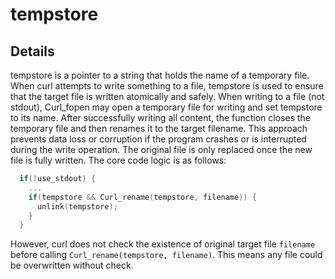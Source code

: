 # tempstore

## Details

tempstore is a pointer to a string that holds the name of a temporary file.
When curl attempts to write something to a file, tempstore is used to ensure that the target file is written atomically and safely.
When writing to a file (not stdout), Curl_fopen may open a temporary file for writing and set tempstore to its name.
After successfully writing all content, the function closes the temporary file and then renames it to the target filename.
This approach prevents data loss or corruption if the program crashes or is interrupted during the write operation. The original file is only replaced once the new file is fully written. The core code logic is as follows:

```c
  if(!use_stdout) {
    ...
    if(tempstore && Curl_rename(tempstore, filename)) { 
      unlink(tempstore);
    }
  }
```

However, curl does not check the existence of original target file `filename` before calling `Curl_rename(tempstore, filename)`. This means any file could be overwritten without check.  

